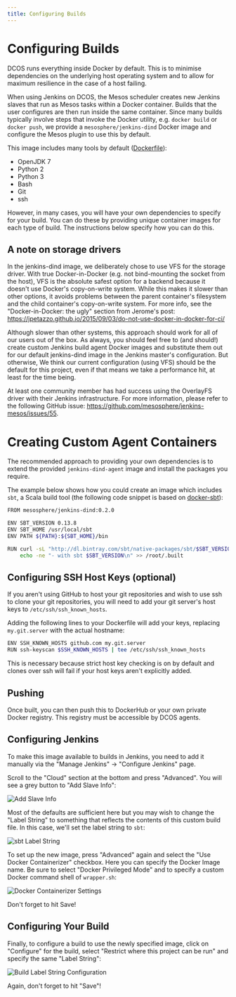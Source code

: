```yaml
---
title: Configuring Builds
---
```


# Configuring Builds

DCOS runs everything inside Docker by default. This is to minimise dependencies on the underlying host operating system and to allow for maximum resilience in the case of a host failing.

When using Jenkins on DCOS, the Mesos scheduler creates new Jenkins slaves that run as Mesos tasks within a Docker container. Builds that the user configures are then run inside the same container. Since many builds typically involve steps that invoke the Docker utility, e.g. `docker build` or `docker push`, we provide a `mesosphere/jenkins-dind` Docker image and configure the Mesos plugin to use this by default.

This image includes many tools by default ([Dockerfile](https://github.com/mesosphere/jenkins-mesos/blob/master/dind-agent/Dockerfile)):

* OpenJDK 7
* Python 2
* Python 3
* Bash
* Git
* ssh

However, in many cases, you will have your own dependencies to specify for your build. You can do these by providing unique container images for each type of build. The instructions below specify how you can do this.

## A note on storage drivers

In the jenkins-dind image, we deliberately chose to use VFS for the storage
driver. With true Docker-in-Docker (e.g. not bind-mounting the socket from the
host), VFS is the absolute safest option for a backend because it doesn't use
Docker's copy-on-write system. While this makes it slower than other options,
it avoids problems between the parent container's filesystem and the child
container's copy-on-write system. For more info, see the "Docker-in-Docker: the
ugly" section from Jerome's post:
<https://jpetazzo.github.io/2015/09/03/do-not-use-docker-in-docker-for-ci/>

Although slower than other systems, this approach should work for all of our
users out of the box. As always, you should feel free to (and should!) create
custom Jenkins build agent Docker images and substitute them out for our
default jenkins-dind image in the Jenkins master's configuration. But
otherwise, We think our current configuration (using VFS) should be the default
for this project, even if that means we take a performance hit, at least for
the time being.

At least one community member has had success using the OverlayFS driver with
their Jenkins infrastructure. For more information, please refer to the
following GitHub issue: <https://github.com/mesosphere/jenkins-mesos/issues/55>.

# Creating Custom Agent Containers

The recommended approach to providing your own dependencies is to extend the provided `jenkins-dind-agent` image and install the packages you require.

The example below shows how you could create an image which includes `sbt`, a Scala build tool (the following code snippet is based on [docker-sbt](https://github.com/1science/docker-sbt/blob/latest/Dockerfile)):

```sh
FROM mesosphere/jenkins-dind:0.2.0

ENV SBT_VERSION 0.13.8
ENV SBT_HOME /usr/local/sbt
ENV PATH ${PATH}:${SBT_HOME}/bin

RUN curl -sL "http://dl.bintray.com/sbt/native-packages/sbt/$SBT_VERSION/sbt-$SBT_VERSION.tgz" | gunzip | tar -x -C /usr/local && \
    echo -ne "- with sbt $SBT_VERSION\n" >> /root/.built
```

## Configuring SSH Host Keys (optional)

If you aren't using GitHub to host your git repositories and wish to use ssh to clone your git repositories, you will need to add your git server's host keys to `/etc/ssh/ssh_known_hosts`. 

Adding the following lines to your Dockerfile will add your keys, replacing `my.git.server` with the actual hostname:

```sh
ENV SSH_KNOWN_HOSTS github.com my.git.server
RUN ssh-keyscan $SSH_KNOWN_HOSTS | tee /etc/ssh/ssh_known_hosts
```

This is necessary because strict host key checking is on by default and clones over ssh will fail if your host keys aren't explicitly added.

## Pushing

Once built, you can then push this to DockerHub or your own private Docker registry. This registry must be accessible by DCOS agents.

## Configuring Jenkins

To make this image available to builds in Jenkins, you need to add it manually via the "Manage Jenkins" -> "Configure Jenkins" page.

Scroll to the "Cloud" section at the bottom and press "Advanced". You will see a grey button to "Add Slave Info":

![Add Slave Info]({{site.baseurl}}/img/add-slave-info.png)

Most of the defaults are sufficient here but you may wish to change the "Label String" to something that reflects the contents of this custom build file. In this case, we'll set the label string to `sbt`:

![sbt Label String]({{site.baseurl}}/img/sbt-label-string.png)

To set up the new image, press "Advanced" again and select the "Use Docker Containerizer" checkbox. Here you can specify the Docker Image name. Be sure to select "Docker Privileged Mode" and to specify a custom Docker command shell of `wrapper.sh`:

![Docker Containerizer Settings]({{site.baseurl}}/img/docker-containerizer-settings.png)

Don't forget to hit Save!

## Configuring Your Build

Finally, to configure a build to use the newly specified image, click on "Configure" for the build, select "Restrict where this project can be run" and specify the same "Label String":

![Build Label String Configuration]({{site.baseurl}}/img/build-label-string.png)

Again, don't forget to hit "Save"!
